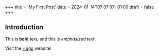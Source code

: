 +++
title = 'My First Post'
date = 2024-01-14T07:07:07+01:00
draft = false
+++

## Introduction

This is **bold** text, and this is _emphasized_ text.

Visit the [Hugo](https://gohugo.io) website!
